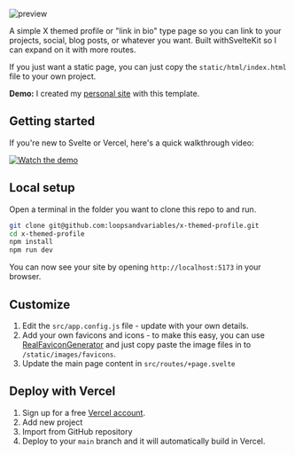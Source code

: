 ![preview](https://raw.githubusercontent.com/loopsandvariables/x-themed-profile/refs/heads/main/static/images/desktop-mobile-mockup.png)

A simple X themed profile or "link in bio" type page so you can link to your projects, social, blog posts, or whatever you want. Built withSvelteKit so I can expand on it with more routes.

If you just want a static page, you can just copy the `static/html/index.html` file to your own project.

**Demo:** I created my [personal site](https://loopsandvariables.com) with this template.

## Getting started

If you're new to Svelte or Vercel, here's a quick walkthrough video:

[![Watch the demo](https://i3.ytimg.com/vi/TAlLUueCFHQ/maxresdefault.jpg)](https://www.youtube.com/watch?v=TAlLUueCFHQ&t)

## Local setup

Open a terminal in the folder you want to clone this repo to and run.

```bash
git clone git@github.com:loopsandvariables/x-themed-profile.git
cd x-themed-profile
npm install
npm run dev
```

You can now see your site by opening `http://localhost:5173` in your browser.

## Customize

1. Edit the `src/app.config.js` file - update with your own details.
2. Add your own favicons and icons - to make this easy, you can use [RealFaviconGenerator](https://realfavicongenerator.net/) and just copy paste the image files in to `/static/images/favicons`.
3. Update the main page content in `src/routes/+page.svelte`

## Deploy with Vercel

1. Sign up for a free [Vercel account](https://vercel.com/signup).
2. Add new project
3. Import from GitHub repository
4. Deploy to your `main` branch and it will automatically build in Vercel.
